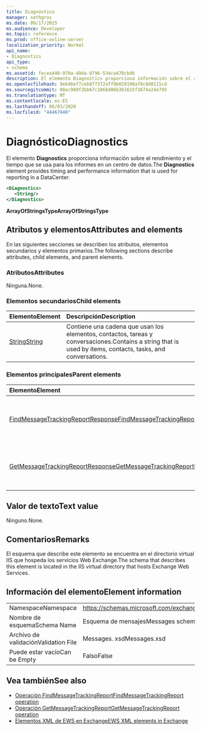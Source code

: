 ```yaml
---
title: Diagnóstico
manager: sethgros
ms.date: 09/17/2015
ms.audience: Developer
ms.topic: reference
ms.prod: office-online-server
localization_priority: Normal
api_name:
- Diagnostics
api_type:
- schema
ms.assetid: fecea440-970a-49da-9796-534ca470cbd6
description: El elemento Diagnostics proporciona información sobre el rendimiento y el tiempo que se usa para los informes en un centro de datos.
ms.openlocfilehash: 9eb46ef7ceb877372aff9b029190af8c8d8115cd
ms.sourcegitcommit: 88ec988f2bb67c1866d06b361615f3674a24e795
ms.translationtype: MT
ms.contentlocale: es-ES
ms.lasthandoff: 06/03/2020
ms.locfileid: "44467840"
---
```

# <a name="diagnostics"></a><span data-ttu-id="51f3d-103">Diagnóstico</span><span class="sxs-lookup"><span data-stu-id="51f3d-103">Diagnostics</span></span>

<span data-ttu-id="51f3d-104">El elemento **Diagnostics** proporciona información sobre el rendimiento y el tiempo que se usa para los informes en un centro de datos.</span><span class="sxs-lookup"><span data-stu-id="51f3d-104">The **Diagnostics** element provides timing and performance information that is used for reporting in a DataCenter.</span></span> 
  
```XML
<Diagnostics>
   <String/>
</Diagnostics>

```

 <span data-ttu-id="51f3d-105">**ArrayOfStringsType**</span><span class="sxs-lookup"><span data-stu-id="51f3d-105">**ArrayOfStringsType**</span></span>
## <a name="attributes-and-elements"></a><span data-ttu-id="51f3d-106">Atributos y elementos</span><span class="sxs-lookup"><span data-stu-id="51f3d-106">Attributes and elements</span></span>

<span data-ttu-id="51f3d-107">En las siguientes secciones se describen los atributos, elementos secundarios y elementos primarios.</span><span class="sxs-lookup"><span data-stu-id="51f3d-107">The following sections describe attributes, child elements, and parent elements.</span></span>
  
### <a name="attributes"></a><span data-ttu-id="51f3d-108">Atributos</span><span class="sxs-lookup"><span data-stu-id="51f3d-108">Attributes</span></span>

<span data-ttu-id="51f3d-109">Ninguna.</span><span class="sxs-lookup"><span data-stu-id="51f3d-109">None.</span></span>
  
### <a name="child-elements"></a><span data-ttu-id="51f3d-110">Elementos secundarios</span><span class="sxs-lookup"><span data-stu-id="51f3d-110">Child elements</span></span>

|<span data-ttu-id="51f3d-111">**Elemento**</span><span class="sxs-lookup"><span data-stu-id="51f3d-111">**Element**</span></span>|<span data-ttu-id="51f3d-112">**Descripción**</span><span class="sxs-lookup"><span data-stu-id="51f3d-112">**Description**</span></span>|
|:-----|:-----|
|[<span data-ttu-id="51f3d-113">String</span><span class="sxs-lookup"><span data-stu-id="51f3d-113">String</span></span>](string.md) <br/> |<span data-ttu-id="51f3d-114">Contiene una cadena que usan los elementos, contactos, tareas y conversaciones.</span><span class="sxs-lookup"><span data-stu-id="51f3d-114">Contains a string that is used by items, contacts, tasks, and conversations.</span></span>  <br/> |
   
### <a name="parent-elements"></a><span data-ttu-id="51f3d-115">Elementos principales</span><span class="sxs-lookup"><span data-stu-id="51f3d-115">Parent elements</span></span>

|<span data-ttu-id="51f3d-116">**Elemento**</span><span class="sxs-lookup"><span data-stu-id="51f3d-116">**Element**</span></span>|<span data-ttu-id="51f3d-117">**Descripción**</span><span class="sxs-lookup"><span data-stu-id="51f3d-117">**Description**</span></span>|
|:-----|:-----|
|[<span data-ttu-id="51f3d-118">FindMessageTrackingReportResponse</span><span class="sxs-lookup"><span data-stu-id="51f3d-118">FindMessageTrackingReportResponse</span></span>](findmessagetrackingreportresponse.md) <br/> |<span data-ttu-id="51f3d-119">Contiene el estado y el resultado de una sola solicitud de [operación FindMessageTrackingReport](findmessagetrackingreport-operation.md) .</span><span class="sxs-lookup"><span data-stu-id="51f3d-119">Contains the status and result of a single [FindMessageTrackingReport operation](findmessagetrackingreport-operation.md) request.</span></span>  <br/> |
|[<span data-ttu-id="51f3d-120">GetMessageTrackingReportResponse</span><span class="sxs-lookup"><span data-stu-id="51f3d-120">GetMessageTrackingReportResponse</span></span>](getmessagetrackingreportresponse.md) <br/> |<span data-ttu-id="51f3d-121">Contiene la respuesta para la [operación GetMessageTrackingReport](getmessagetrackingreport-operation.md).</span><span class="sxs-lookup"><span data-stu-id="51f3d-121">Contains the response for the [GetMessageTrackingReport operation](getmessagetrackingreport-operation.md).</span></span>  <br/> |
   
## <a name="text-value"></a><span data-ttu-id="51f3d-122">Valor de texto</span><span class="sxs-lookup"><span data-stu-id="51f3d-122">Text value</span></span>

<span data-ttu-id="51f3d-123">Ninguno.</span><span class="sxs-lookup"><span data-stu-id="51f3d-123">None.</span></span>
  
## <a name="remarks"></a><span data-ttu-id="51f3d-124">Comentarios</span><span class="sxs-lookup"><span data-stu-id="51f3d-124">Remarks</span></span>

<span data-ttu-id="51f3d-125">El esquema que describe este elemento se encuentra en el directorio virtual IIS que hospeda los servicios Web Exchange.</span><span class="sxs-lookup"><span data-stu-id="51f3d-125">The schema that describes this element is located in the IIS virtual directory that hosts Exchange Web Services.</span></span>
  
## <a name="element-information"></a><span data-ttu-id="51f3d-126">Información del elemento</span><span class="sxs-lookup"><span data-stu-id="51f3d-126">Element information</span></span>

|||
|:-----|:-----|
|<span data-ttu-id="51f3d-127">Namespace</span><span class="sxs-lookup"><span data-stu-id="51f3d-127">Namespace</span></span>  <br/> |https://schemas.microsoft.com/exchange/services/2006/messages  <br/> |
|<span data-ttu-id="51f3d-128">Nombre de esquema</span><span class="sxs-lookup"><span data-stu-id="51f3d-128">Schema Name</span></span>  <br/> |<span data-ttu-id="51f3d-129">Esquema de mensajes</span><span class="sxs-lookup"><span data-stu-id="51f3d-129">Messages schema</span></span>  <br/> |
|<span data-ttu-id="51f3d-130">Archivo de validación</span><span class="sxs-lookup"><span data-stu-id="51f3d-130">Validation File</span></span>  <br/> |<span data-ttu-id="51f3d-131">Messages. xsd</span><span class="sxs-lookup"><span data-stu-id="51f3d-131">Messages.xsd</span></span>  <br/> |
|<span data-ttu-id="51f3d-132">Puede estar vacío</span><span class="sxs-lookup"><span data-stu-id="51f3d-132">Can be Empty</span></span>  <br/> |<span data-ttu-id="51f3d-133">Falso</span><span class="sxs-lookup"><span data-stu-id="51f3d-133">False</span></span>  <br/> |
   
## <a name="see-also"></a><span data-ttu-id="51f3d-134">Vea también</span><span class="sxs-lookup"><span data-stu-id="51f3d-134">See also</span></span>

- [<span data-ttu-id="51f3d-135">Operación FindMessageTrackingReport</span><span class="sxs-lookup"><span data-stu-id="51f3d-135">FindMessageTrackingReport operation</span></span>](findmessagetrackingreport-operation.md)
- [<span data-ttu-id="51f3d-136">Operación GetMessageTrackingReport</span><span class="sxs-lookup"><span data-stu-id="51f3d-136">GetMessageTrackingReport operation</span></span>](getmessagetrackingreport-operation.md)
- [<span data-ttu-id="51f3d-137">Elementos XML de EWS en Exchange</span><span class="sxs-lookup"><span data-stu-id="51f3d-137">EWS XML elements in Exchange</span></span>](ews-xml-elements-in-exchange.md)


